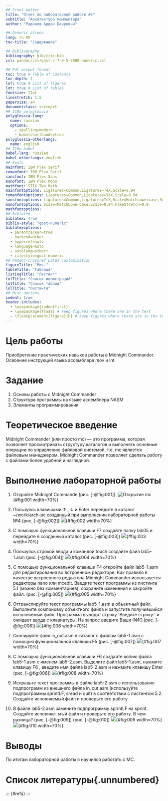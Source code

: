 ```yaml
---
## Front matter
title: "Отчет по лабораторной работе #5"
subtitle: "Архитектура компьютера"
author: "Раднаев Ардан Баирович"

## Generic otions
lang: ru-RU
toc-title: "Содержание"

## Bibliography
bibliography: bib/cite.bib
csl: pandoc/csl/gost-r-7-0-5-2008-numeric.csl

## Pdf output format
toc: true # Table of contents
toc-depth: 2
lof: true # List of figures
lot: true # List of tables
fontsize: 12pt
linestretch: 1.5
papersize: a4
documentclass: scrreprt
## I18n polyglossia
polyglossia-lang:
  name: russian
  options:
	- spelling=modern
	- babelshorthands=true
polyglossia-otherlangs:
  name: english
## I18n babel
babel-lang: russian
babel-otherlangs: english
## Fonts
mainfont: IBM Plex Serif
romanfont: IBM Plex Serif
sansfont: IBM Plex Sans
monofont: IBM Plex Mono
mathfont: STIX Two Math
mainfontoptions: Ligatures=Common,Ligatures=TeX,Scale=0.94
romanfontoptions: Ligatures=Common,Ligatures=TeX,Scale=0.94
sansfontoptions: Ligatures=Common,Ligatures=TeX,Scale=MatchLowercase,Scale=0.94
monofontoptions: Scale=MatchLowercase,Scale=0.94,FakeStretch=0.9
mathfontoptions:
## Biblatex
biblatex: true
biblio-style: "gost-numeric"
biblatexoptions:
  - parentracker=true
  - backend=biber
  - hyperref=auto
  - language=auto
  - autolang=other*
  - citestyle=gost-numeric
## Pandoc-crossref LaTeX customization
figureTitle: "Рис."
tableTitle: "Таблица"
listingTitle: "Листинг"
lofTitle: "Список иллюстраций"
lotTitle: "Список таблиц"
lolTitle: "Листинги"
## Misc options
indent: true
header-includes:
  - \usepackage{indentfirst}
  - \usepackage{float} # keep figures where there are in the text
  - \floatplacement{figure}{H} # keep figures where there are in the text
---
```


# Цель работы

Приобретение практических навыков работы в Midnight Commander. Освоение инструкций
языка ассемблера mov и int.

# Задание

1. Основы работы с Midnight Commander
2. Структура программы на языке ассемблера NASM
3. Элементы программирования


# Теоретическое введение

Midnight Commander (или просто mc) — это программа, которая позволяет просматривать
структуру каталогов и выполнять основные операции по управлению файловой системой,
т.е. mc является файловым менеджером. Midnight Commander позволяет сделать работу с
файлами более удобной и наглядной.

# Выполнение лабораторной работы

1. Откройте Midnight Commande (рис. [-@fig:001]).
![Открытие mc](image/1.jpg){#fig:001 width=70%}

2. Пользуясь клавишами ↑ , ↓ и Enter перейдите в каталог ~/work/arch-pc созданный
при выполнении лабораторной работы №4 (рис. [-@fig:002])
![](image/2.jpg){#fig:002 width=70%}

3. С помощью функциональной клавиши F7 создайте папку lab05 и перейдите
в созданный каталог.(рис. [-@fig:003])
![](image/3.jpg){#fig:003 width=70%}

4. Пользуясь строкой ввода и командой touch создайте файл lab5-1.asm (рис. [-@fig:004])
![](image/4.jpg){#fig:004 width=70%}

5. С помощью функциональной клавиши F4 откройте файл lab5-1.asm для редактирования во встроенном редакторе. Как правило в качестве встроенного редактора Midnight
Commander используется редакторы nano или mcedit. Введите текст программы из листинга 5.1 (можно без комментариев), сохраните изменения и закройте файл. (рис. [-@fig:005])
![](image/5.jpg){#fig:005 width=70%}

6. Оттранслируйте текст программы lab5-1.asm в объектный файл. Выполните компоновку объектного файла и запустите получившийся исполняемый файл. Программа выводит строку 'Введите строку:' и ожидает ввода с клавиатуры. На запрос введите Ваши ФИО.(рис. [-@fig:006])
![](image/6.jpg){#fig:006 width=70%}

7. Скопируйте файл in_out.asm в каталог с файлом lab5-1.asm с помощью функциональной
клавиши F5 (рис. [-@fig:007])
![](image/7.jpg){#fig:007 width=70%}

8. С помощью функциональной клавиши F6 создайте копию файла lab5-1.asm с именем
lab5-2.asm. Выделите файл lab5-1.asm, нажмите клавишу F6 , введите имя файла
lab5-2.asm и нажмите клавишу Enter (рис. [-@fig:008])
![](image/8.jpg){#fig:008 width=70%}

9. Исправьте текст программы в файле lab5-2.asm с использование подпрограмм из
внешнего файла in_out.asm (используйте подпрограммы sprintLF, sread и quit) в
соответствии с листингом 5.2. Создайте исполняемый файл и проверьте его работу. 

10. В файле lab5-2.asm замените подпрограмму sprintLF на sprint. Создайте исполняе-
мый файл и проверьте его работу. В чем разница? (рис. [-@fig:009]) (рис. [-@fig:010])
![](image/9.jpg){#fig:009 width=70%}
![](image/10.jpg){#fig:010 width=70%}

# Выводы

По итогам лабораторной работы я научился работать с MC.

# Список литературы{.unnumbered}

::: {#refs}
:::
